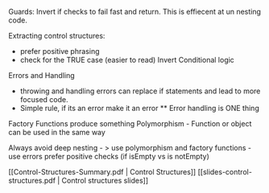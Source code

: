 Guards: Invert if checks to fail fast and return.  This is effiecent at un nesting code.



Extracting control structures:
* prefer positive phrasing
* check for the TRUE case (easier to read)
Invert Conditional logic

Errors and Handling
* throwing and handling errors can replace if statements and lead to more focused code.
* Simple rule, if its an error make it an error
** Error handling is ONE thing


Factory Functions produce something
Polymorphism - Function or object can be used in the same way

Always avoid deep nesting - > use polymorphism and factory functions - use errors
prefer positive checks
(if isEmpty vs is notEmpty)

[[Control-Structures-Summary.pdf | Control Structures]]
[[slides-control-structures.pdf | Control structures slides]]
